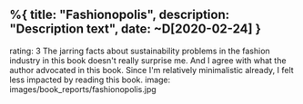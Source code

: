 %{
  title: "Fashionopolis",
  description: "Description text",
  date: ~D[2020-02-24]
}
---
rating: 3
The jarring facts about sustainability problems in the fashion industry in this book doesn't really surprise me. And I agree with what the author advocated in this book. Since I'm relatively minimalistic already, I felt less impacted by reading this book.
image: images/book_reports/fashionopolis.jpg

